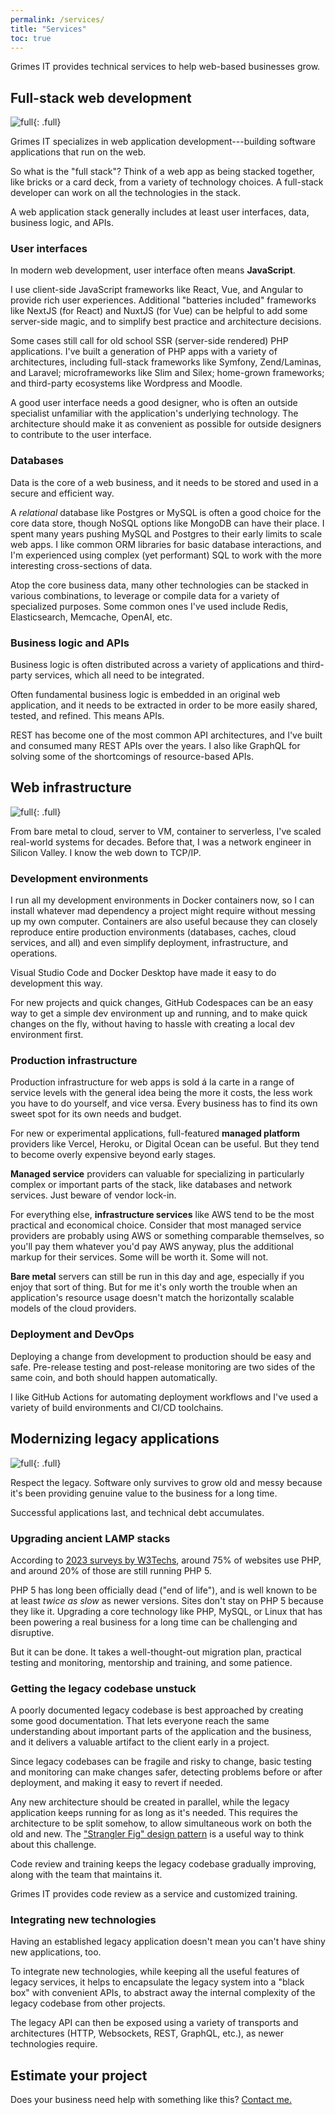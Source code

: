 ```yaml
---
permalink: /services/
title: "Services"
toc: true
---
```


Grimes IT provides technical services to help web-based businesses grow.

## Full-stack web development

![full](/assets/images/feature-development-ltr.jpg){: .full}

Grimes IT specializes in web application development---building 
software applications that run on the web.

So what is the "full stack"?
Think of a web app as being stacked together,
like bricks or a card deck, 
from a variety of technology choices.
A full-stack developer can work on all the technologies in the stack.

A web application stack generally includes at least user interfaces, data, business logic, and APIs.

### User interfaces

In modern web development, user interface often means **JavaScript**.

I use client-side JavaScript frameworks like React, Vue, and Angular to provide rich user experiences.
Additional "batteries included" frameworks like NextJS (for React) and NuxtJS (for Vue) can be helpful to add some server-side magic, and to simplify best practice and architecture decisions. 

Some cases still call for old school SSR (server-side rendered) PHP applications.
I've built a generation of PHP apps with a variety of architectures, including full-stack frameworks like Symfony, Zend/Laminas, and Laravel; microframeworks like Slim and Silex; home-grown frameworks; and third-party ecosystems like Wordpress and Moodle.

A good user interface needs a good designer,
who is often an outside specialist unfamiliar with the application's underlying technology.
The architecture should make it as convenient as possible for outside designers to contribute to the user interface.

### Databases

Data is the core of a web business, and it needs to be stored and used in a secure and efficient way.

A *relational* database like Postgres or MySQL is often a good choice for the core data store,
though NoSQL options like MongoDB can have their place.
I spent many years pushing MySQL and Postgres to their early limits to scale web apps.
I like common ORM libraries for basic database interactions,
and I'm experienced using complex (yet performant) SQL to work with the more interesting cross-sections of data.

Atop the core business data, many other technologies can be stacked in various combinations,
to leverage or compile data for a variety of specialized purposes.
Some common ones I've used include Redis, Elasticsearch, Memcache, OpenAI, etc.

### Business logic and APIs

Business logic is often distributed across a variety of applications and third-party services,
which all need to be integrated.

Often fundamental business logic is embedded in an original web application,
and it needs to be extracted in order to be more easily shared, tested, and refined.
This means APIs.

REST has become one of the most common API architectures, and I've built and consumed many REST APIs over the years.
I also like GraphQL for solving some of the shortcomings of resource-based APIs.



## Web infrastructure

![full](/assets/images/feature-infrastructure2.jpg){: .full}

From bare metal to cloud, server to VM, container to serverless, I've scaled real-world systems for decades. 
Before that, I was a network engineer in Silicon Valley. I know the web down to TCP/IP.

### Development environments

I run all my development environments in Docker containers now,
so I can install whatever mad dependency a project might require without messing up my own computer.
Containers are also useful because they can closely reproduce entire production environments
(databases, caches, cloud services, and all)
and even simplify deployment, infrastructure, and operations.

Visual Studio Code and Docker Desktop have made it easy to do development this way.

For new projects and quick changes, GitHub Codespaces can be an easy way to get a simple dev environment up and running, and to make quick changes on the fly, without having to hassle with creating a local dev environment first.

### Production infrastructure

Production infrastructure for web apps is sold á la carte in a range of service levels with
 the general idea being the more it costs, the less work you have to do yourself,
and vice versa.
Every business has to find its own sweet spot for its own needs and budget.

For new or experimental applications, full-featured **managed platform** providers like Vercel, Heroku, or Digital Ocean can be useful.
But they tend to become overly expensive beyond early stages.

**Managed service** providers can valuable for specializing in particularly complex or important parts of the stack, 
like databases and network services. 
Just beware of vendor lock-in.

For everything else, **infrastructure services** like AWS tend to be the most practical and economical choice.
Consider that most managed service providers are probably using AWS or something comparable themselves,
so you'll pay them whatever you'd pay AWS anyway,
plus the additional markup for their services.
Some will be worth it. Some will not.

**Bare metal** servers can still be run in this day and age,
especially if you enjoy that sort of thing. 
But for me it's
only worth the trouble when an application's resource usage doesn't match the horizontally scalable models of the cloud providers.

### Deployment and DevOps

Deploying a change from development to production should be easy and safe.
Pre-release testing and post-release monitoring are two sides of the same coin,
and both should happen automatically.

I like GitHub Actions for automating deployment workflows
and I've used a variety of build environments and CI/CD toolchains.



## Modernizing legacy applications

![full](/assets/images/feature-legacy.jpg){: .full}

Respect the legacy. 
Software only survives to grow old and messy because it's been providing genuine value to the business for a long time.

Successful applications last, and technical debt accumulates.

### Upgrading ancient LAMP stacks

According to [2023 surveys by W3Techs](https://w3techs.com/technologies/details/pl-php),
around 75% of websites use PHP,
and around 20% of those are still running PHP 5.

PHP 5 has long been officially dead ("end of life"), 
and is well known to be at least *twice as slow* as newer versions.
Sites don't stay on PHP 5 because they like it. 
Upgrading a core technology like PHP, MySQL, or Linux that has been powering a real business for a long time
can be challenging and disruptive.

But it can be done. It takes a well-thought-out migration plan, 
practical testing and monitoring, mentorship and training, and some patience.

### Getting the legacy codebase unstuck

A poorly documented legacy codebase is best approached by creating some good documentation.
That lets everyone reach the same understanding about important parts of the application and the business,
and it delivers a valuable artifact to the client early in a project.

Since legacy codebases can be fragile and risky to change,
basic testing and monitoring can make changes safer,
detecting problems before or after deployment,
and making it easy to revert if needed.

Any new architecture should be created in parallel, 
while the legacy application keeps running for as long as it's needed. 
This requires the architecture to be split somehow, 
to allow simultaneous work on both the old and new. 
The ["Strangler Fig" design pattern](https://martinfowler.com/bliki/StranglerFigApplication.html) is a useful way to think about this challenge.

Code review and training keeps the legacy codebase gradually improving, along with the team that maintains it.

Grimes IT provides code review as a service and customized training.

### Integrating new technologies

Having an established legacy application doesn't mean you can't have shiny new applications, too.

To integrate new technologies, while keeping all the useful features of legacy services, 
it helps to encapsulate the legacy system into a "black box" with convenient APIs,
to abstract away the internal complexity of the legacy codebase from other projects.

The legacy API can then be exposed using a variety of transports and architectures (HTTP, Websockets, REST, GraphQL, etc.), as newer technologies require.

## Estimate your project

Does your business need help with something like this? [Contact me.](/contact/)